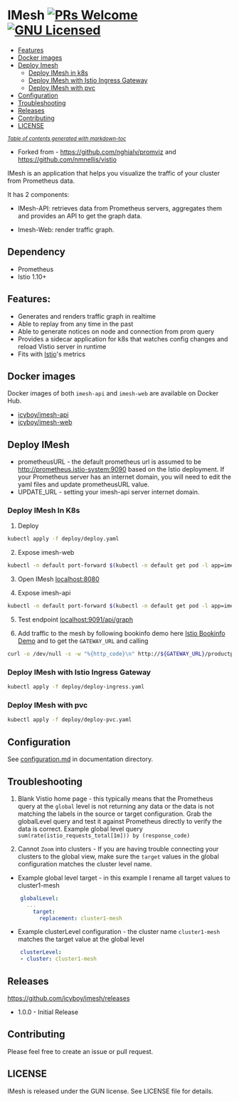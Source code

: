 # IMesh [![PRs Welcome](https://img.shields.io/badge/PRs-welcome-brightgreen.svg?style=flat)](http://makeapullrequest.com) [![GNU Licensed](https://img.shields.io/badge/license-GNU-blue.svg)](https://github.com/icyxp/imesh/blob/main/LICENSE)

  * [Features](#features)
  * [Docker images](#docker-images)
  * [Deploy Imesh](#deploy-imesh)
    + [Deploy IMesh in k8s](#deploy-imesh-in-k8s)
    + [Deploy IMesh with Istio Ingress Gateway](#deploy-iemsh-with-ingress)
    + [Deploy IMesh with pvc](#deploy-imesh-with-pvc)
  * [Configuration](#configuration)
  * [Troubleshooting](#troubleshooting)
  * [Releases](#releases)
  * [Contributing](#contributing)
  * [LICENSE](#license)

<small><i><a href='http://ecotrust-canada.github.io/markdown-toc/'>Table of contents generated with markdown-toc</a></i></small>

* Forked from - https://github.com/nghialv/promviz and https://github.com/nmnellis/vistio

IMesh is an application that helps you visualize the traffic of your cluster from Prometheus data.

It has 2 components:

- IMesh-API: retrieves data from Prometheus servers, aggregates them and provides an API to get the graph data.

- Imesh-Web: render traffic graph.

## Dependency
* Prometheus 
* Istio 1.10+

## Features:
- Generates and renders traffic graph in realtime
- Able to replay from any time in the past
- Able to generate notices on node and connection from prom query
- Provides a sidecar application for k8s that watches config changes and reload Vistio server in runtime
- Fits with [Istio](https://istio.io)'s metrics 

## Docker images

Docker images of both `imesh-api` and `imesh-web` are available on Docker Hub.

- [icyboy/imesh-api](https://quay.io/icyboy/imesh-api)
- [icyboy/imesh-web](https://quay.io/icyboy/imesh-web)

## Deploy IMesh
* prometheusURL - the default prometheus url is assumed to be <http://prometheus.istio-system:9090> based on the Istio deployment. If your Prometheus server has an internet domain, you will need to edit the yaml files and update prometheusURL value.
* UPDATE_URL - setting your imesh-api server internet domain.
### Deploy IMesh In K8s
1. Deploy
```sh
kubectl apply -f deploy/deploy.yaml
```

2. Expose imesh-web
```sh
kubectl -n default port-forward $(kubectl -n default get pod -l app=imesh-web -o jsonpath='{.items[0].metadata.name}') 8080:8080 &
```

3. Open IMesh <localhost:8080>

4. Expose imesh-api
```sh
kubectl -n default port-forward $(kubectl -n default get pod -l app=imesh-api -o jsonpath='{.items[0].metadata.name}') 9091:9091 &
```

5. Test endpoint <localhost:9091/api/graph>

6. Add traffic to the mesh by following bookinfo demo here [Istio Bookinfo Demo](https://istio.io/docs/guides/bookinfo/) and to get the `GATEWAY_URL` and calling
```sh
curl -o /dev/null -s -w "%{http_code}\n" http://${GATEWAY_URL}/productpage
```

### Deploy IMesh with Istio Ingress Gateway

```sh
kubectl apply -f deploy/deploy-ingress.yaml
```

### Deploy IMesh with pvc

```sh
kubectl apply -f deploy/deploy-pvc.yaml
```

## Configuration

See [configuration.md](https://github.com/icyxp/imesh/blob/main/documentation/configuration.md) in documentation directory.

## Troubleshooting

1. Blank Vistio home page - this typically means that the Prometheus query at the `global` level is not returning any data or the data is not matching the labels in the source or target configuration. Grab the globalLevel query and test it against Prometheus directly to verify the data is correct. Example global level query `sum(rate(istio_requests_total[1m])) by (response_code)`

2. Cannot `Zoom` into clusters - If you are having trouble connecting your clusters to the global view, make sure the `target` values in the global configuration matches the cluster level name.

* Example global level target - in this example I rename all target values to cluster1-mesh
```yaml
    globalLevel:
      ...
        target:
          replacement: cluster1-mesh
```

* Example clusterLevel configuration - the cluster name `cluster1-mesh` matches the target value at the global level
```yaml
    clusterLevel:
    - cluster: cluster1-mesh
```

## Releases

https://github.com/icyboy/imesh/releases

* 1.0.0 - Initial Release

## Contributing

Please feel free to create an issue or pull request.

## LICENSE

IMesh is released under the GUN license. See LICENSE file for details.